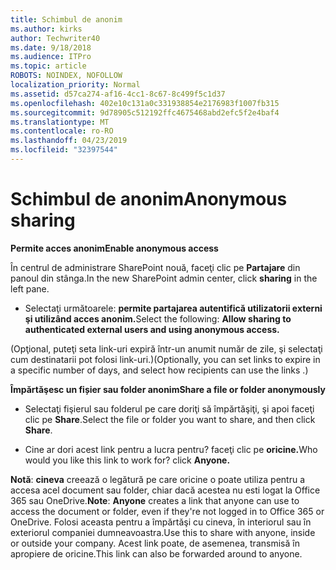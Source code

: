 ```yaml
---
title: Schimbul de anonim
ms.author: kirks
author: Techwriter40
ms.date: 9/18/2018
ms.audience: ITPro
ms.topic: article
ROBOTS: NOINDEX, NOFOLLOW
localization_priority: Normal
ms.assetid: d57ca274-af16-4cc1-8c67-8c499f5c1d37
ms.openlocfilehash: 402e10c131a0c331938854e2176983f1007fb315
ms.sourcegitcommit: 9d78905c512192ffc4675468abd2efc5f2e4baf4
ms.translationtype: MT
ms.contentlocale: ro-RO
ms.lasthandoff: 04/23/2019
ms.locfileid: "32397544"
---
```

# <a name="anonymous-sharing"></a><span data-ttu-id="273a5-102">Schimbul de anonim</span><span class="sxs-lookup"><span data-stu-id="273a5-102">Anonymous sharing</span></span>

 <span data-ttu-id="273a5-103">**Permite acces anonim**</span><span class="sxs-lookup"><span data-stu-id="273a5-103">**Enable anonymous access**</span></span>
  
<span data-ttu-id="273a5-104">În centrul de administrare SharePoint nouă, faceţi clic pe **Partajare** din panoul din stânga.</span><span class="sxs-lookup"><span data-stu-id="273a5-104">In the new SharePoint admin center, click **sharing** in the left pane.</span></span> 
  
- <span data-ttu-id="273a5-105">Selectaţi următoarele: **permite partajarea autentifică utilizatorii externi şi utilizând acces anonim.**</span><span class="sxs-lookup"><span data-stu-id="273a5-105">Select the following: **Allow sharing to authenticated external users and using anonymous access.**</span></span>
  
<span data-ttu-id="273a5-106">(Opţional, puteţi seta link-uri expiră într-un anumit număr de zile, şi selectaţi cum destinatarii pot folosi link-uri.)</span><span class="sxs-lookup"><span data-stu-id="273a5-106">(Optionally, you can set links to expire in a specific number of days, and select how recipients can use the links .)</span></span>
    
 <span data-ttu-id="273a5-107">**Împărtăşesc un fișier sau folder anonim**</span><span class="sxs-lookup"><span data-stu-id="273a5-107">**Share a file or folder anonymously**</span></span>
  
- <span data-ttu-id="273a5-108">Selectaţi fişierul sau folderul pe care doriţi să împărtăşiţi, şi apoi faceţi clic pe **Share**.</span><span class="sxs-lookup"><span data-stu-id="273a5-108">Select the file or folder you want to share, and then click **Share**.</span></span> 
    
- <span data-ttu-id="273a5-109">Cine ar dori acest link pentru a lucra pentru? faceţi clic pe **oricine.**</span><span class="sxs-lookup"><span data-stu-id="273a5-109">Who would you like this link to work for? click **Anyone.**</span></span>
  
 <span data-ttu-id="273a5-110">**Notă**: **cineva** creează o legătură pe care oricine o poate utiliza pentru a accesa acel document sau folder, chiar dacă acestea nu esti logat la Office 365 sau OneDrive.</span><span class="sxs-lookup"><span data-stu-id="273a5-110">**Note**: **Anyone** creates a link that anyone can use to access the document or folder, even if they're not logged in to Office 365 or OneDrive.</span></span> <span data-ttu-id="273a5-111">Folosi aceasta pentru a împărtăşi cu cineva, în interiorul sau în exteriorul companiei dumneavoastra.</span><span class="sxs-lookup"><span data-stu-id="273a5-111">Use this to share with anyone, inside or outside your company.</span></span> <span data-ttu-id="273a5-112">Acest link poate, de asemenea, transmisă în apropiere de oricine.</span><span class="sxs-lookup"><span data-stu-id="273a5-112">This link can also be forwarded around to anyone.</span></span> 
    

